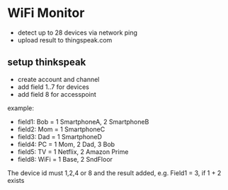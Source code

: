 # WiFi Monitor

* detect up to 28 devices via network ping
* upload result to thingspeak.com

## setup thinkspeak

* create account and channel
* add field 1..7 for devices
* add field 8 for accesspoint

example:
* field1: Bob = 1 SmartphoneA, 2 SmartphoneB
* field2: Mom = 1 SmartphoneC
* field3: Dad = 1 SmartphoneD
* field4: PC = 1 Mom, 2 Dad, 3 Bob
* field5: TV = 1 Netflix, 2 Amazon Prime
* field8: WiFi = 1 Base, 2 SndFloor

The device id must 1,2,4 or 8 and the result added, 
e.g. Field1 = 3, if 1 + 2 exists 
